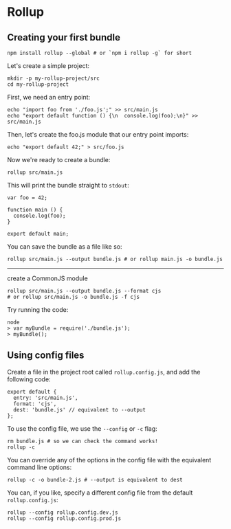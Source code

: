 # Rollup

## Creating your first bundle

```
npm install rollup --global # or `npm i rollup -g` for short
```

Let's create a simple project:

```
mkdir -p my-rollup-project/src
cd my-rollup-project
```

First, we need an entry point:

```
echo "import foo from './foo.js';" >> src/main.js
echo "export default function () {\n  console.log(foo);\n}" >> src/main.js
```

Then, let's create the foo.js module that our entry point imports:

```
echo "export default 42;" > src/foo.js
```

Now we're ready to create a bundle:

```
rollup src/main.js
```

This will print the bundle straight to `stdout`:

```
var foo = 42;
​
function main () {
  console.log(foo);
}
​
export default main;
```

You can save the bundle as a file like so:

```
rollup src/main.js --output bundle.js # or rollup main.js -o bundle.js
```

---

create a CommonJS module

```
rollup src/main.js --output bundle.js --format cjs
# or rollup src/main.js -o bundle.js -f cjs
```

Try running the code:

```
node
> var myBundle = require('./bundle.js');
> myBundle();
```

## Using config files

Create a file in the project root called `rollup.config.js`, and add the following code:

```
export default {
  entry: 'src/main.js',
  format: 'cjs',
  dest: 'bundle.js' // equivalent to --output
};
```

To use the config file, we use the `--config` or `-c` flag:

```
rm bundle.js # so we can check the command works!
rollup -c
```

You can override any of the options in the config file with the equivalent command line options:

```
rollup -c -o bundle-2.js # --output is equivalent to dest
```

You can, if you like, specify a different config file from the default `rollup.config.js`:

```
rollup --config rollup.config.dev.js
rollup --config rollup.config.prod.js
```
